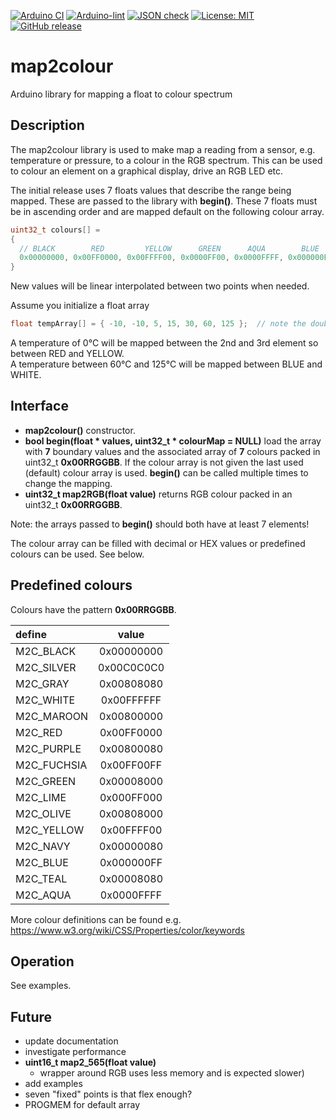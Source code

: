 
[![Arduino CI](https://github.com/RobTillaart/map2colour/workflows/Arduino%20CI/badge.svg)](https://github.com/marketplace/actions/arduino_ci)
[![Arduino-lint](https://github.com/RobTillaart/map2colour/actions/workflows/arduino-lint.yml/badge.svg)](https://github.com/RobTillaart/map2colour/actions/workflows/arduino-lint.yml)
[![JSON check](https://github.com/RobTillaart/map2colour/actions/workflows/jsoncheck.yml/badge.svg)](https://github.com/RobTillaart/map2colour/actions/workflows/jsoncheck.yml)
[![License: MIT](https://img.shields.io/badge/license-MIT-green.svg)](https://github.com/RobTillaart/map2colour/blob/master/LICENSE)
[![GitHub release](https://img.shields.io/github/release/RobTillaart/map2colour.svg?maxAge=3600)](https://github.com/RobTillaart/map2colour/releases)


# map2colour

Arduino library for mapping a float to colour spectrum


## Description

The map2colour library is used to make map a reading from a sensor, e.g. temperature or pressure, 
to a colour in the RGB spectrum. This can be used to colour an element on a graphical display, drive an RGB LED etc.

The initial release uses 7 floats values that describe the range being mapped. 
These are passed to the library with **begin()**. 
These 7 floats must be in ascending order and are mapped default on the following colour array.

```cpp
uint32_t colours[] = 
{
  // BLACK        RED         YELLOW      GREEN      AQUA        BLUE       WHITE
  0x00000000, 0x00FF0000, 0x00FFFF00, 0x0000FF00, 0x0000FFFF, 0x000000FF, 0x00FFFFFF
}
```

New values will be linear interpolated between two points when needed.

Assume you initialize a float array 
```cpp
float tempArray[] = { -10, -10, 5, 15, 30, 60, 125 };  // note the double -10
```
A temperature of 0°C will be mapped between the 2nd and 3rd element so 
between RED and YELLOW.  
A temperature between 60°C and 125°C will be mapped between BLUE and WHITE.


## Interface

- **map2colour()** constructor.
- **bool begin(float \* values, uint32_t \* colourMap = NULL)** load the array with **7** boundary values and
the associated array of **7** colours packed in uint32_t **0x00RRGGBB**. 
If the colour array is not given the last used (default) colour array is used.
**begin()** can be called multiple times to change the mapping.
- **uint32_t map2RGB(float value)** returns RGB colour packed in an uint32_t **0x00RRGGBB**.

Note: the arrays passed to **begin()** should both have at least 7 elements!

The colour array can be filled with decimal or HEX values or predefined colours can be used. See below.


## Predefined colours

Colours have the pattern **0x00RRGGBB**.


| define      | value      |
|:------------|:----------:|
| M2C_BLACK   | 0x00000000 |
| M2C_SILVER  | 0x00C0C0C0 |
| M2C_GRAY    | 0x00808080 |
| M2C_WHITE   | 0x00FFFFFF |
| M2C_MAROON  | 0x00800000 |
| M2C_RED     | 0x00FF0000 |
| M2C_PURPLE  | 0x00800080 |
| M2C_FUCHSIA | 0x00FF00FF |
| M2C_GREEN   | 0x00008000 |
| M2C_LIME    | 0x000FF000 |
| M2C_OLIVE   | 0x00808000 |
| M2C_YELLOW  | 0x00FFFF00 |
| M2C_NAVY    | 0x00000080 |
| M2C_BLUE    | 0x000000FF |
| M2C_TEAL    | 0x00008080 |
| M2C_AQUA    | 0x0000FFFF |


More colour definitions can be found e.g. https://www.w3.org/wiki/CSS/Properties/color/keywords


## Operation

See examples.


## Future

- update documentation
- investigate performance
- **uint16_t map2_565(float value)** 
  - wrapper around RGB uses less memory and is expected slower)
- add examples
- seven "fixed" points is that flex enough?
- PROGMEM for default array

